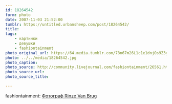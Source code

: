 ```yaml
---
id: 18264542
form: photo
date: 2007-11-03 21:52:00
tumblr: https://untitled.urbansheep.com/post/18264542/
title:
tags:
    - картинки
    - девушки
    - fashiontainment
photo_original_url: https://64.media.tumblr.com/78n67m26L1c1e1dnjOs9Z3yx_1280.jpg
photo: ../../media/18264542.jpg
photo_caption:
photo_source: http://community.livejournal.com/fashiontainment/26561.html?style=mine
photo_source_url:
photo_source_title:

---
```


<p>fashiontainment: <a href="http://community.livejournal.com/fashiontainment/26561.html">Фотограф Rinze Van Brug</a></p>

